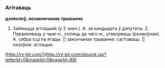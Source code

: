 ### Агітаваць
**дзеяслоў, незакончанае трыванне**

1. Займацца агітацыяй (у 2 знач.). А. за кандыдата ў дэпутаты. 2. Пераконваць у чым-н., схіляць да чаго-н., угаворваць (размоўнае). А. сябра ісці па ягады. || закончанае трыванне: сагітаваць. || назоўнік: агітацыя.

<a rel="author">[http://rv-blr.com/](http://rv-blr.com/slounik.jsp?letterId=0&maskId=0&pageId=88)</a>
